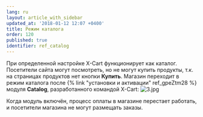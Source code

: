 ```yaml
---
lang: ru
layout: article_with_sidebar
updated_at: '2018-01-12 12:07 +0400'
title: Режим каталога
order: 120
published: true
identifier: ref_catalog
---
```

При определенной настройке X-Cart функционирует как каталог. Посетители сайта могут посмотреть, но не могут купить продукты, т.к. на страницах продуктов нет кнопки **Купить**. Магазин переходит в режим каталога после {% link "установки и активации" ref_gpeZtm28 %} модуля **Catalog**, разработанного командой X-Cart:
![3.jpg]({{site.baseurl}}/attachments/ref_catalog/3.jpg)


Когда модуль включён, процесс оплаты в магазине перестает работать, и посетители магазина не могут размещать заказы.
